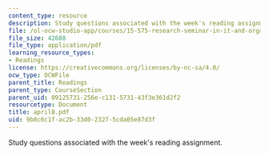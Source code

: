 ```yaml
---
content_type: resource
description: Study questions associated with the week's reading assignment.
file: /ol-ocw-studio-app/courses/15-575-research-seminar-in-it-and-organizations-economic-perspectives-spring-2004/9b8c6c1fac2b33d023275cda05e87d3f_april8.pdf
file_size: 42688
file_type: application/pdf
learning_resource_types:
- Readings
license: https://creativecommons.org/licenses/by-nc-sa/4.0/
ocw_type: OCWFile
parent_title: Readings
parent_type: CourseSection
parent_uid: 09125731-256e-c131-5731-43f3e361d2f2
resourcetype: Document
title: april8.pdf
uid: 9b8c6c1f-ac2b-33d0-2327-5cda05e87d3f
---
```

Study questions associated with the week's reading assignment.